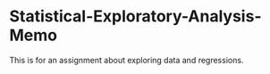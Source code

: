 # Statistical-Exploratory-Analysis-Memo
 This is for an assignment about exploring data and regressions. 
